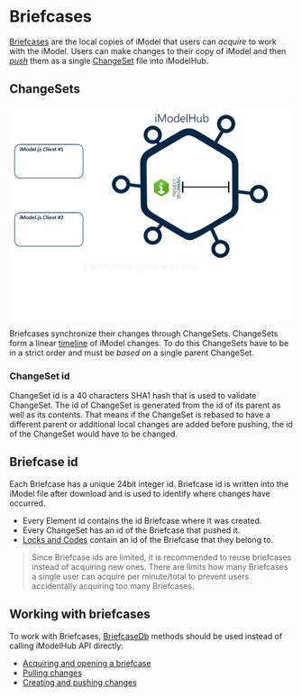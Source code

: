 # Briefcases

[Briefcases](../Glossary.md#briefcase) are the local copies of iModel that users can *acquire* to work with the iModel. Users can make changes to their copy of iModel and then [*push*](../Glossary.md#briefcase) them as a single [ChangeSet](../Glossary.md#changeset) file into iModelHub.

## ChangeSets

![Briefcase synchronization](./sync.gif)

Briefcases synchronize their changes through ChangeSets. ChangeSets form a linear [timeline](./index.md#the-timeline-of-changes-to-an-imodel) of iModel changes. To do this ChangeSets have to be in a strict order and must be *based on* a single parent ChangeSet.

### ChangeSet id

ChangeSet id is a 40 characters SHA1 hash that is used to validate ChangeSet. The id of ChangeSet is generated from the id of its parent as well as its contents. That means if the ChangeSet is rebased to have a different parent or additional local changes are added before pushing, the id of the ChangeSet would have to be changed.

## Briefcase id

Each Briefcase has a unique 24bit integer id. Briefcase id is written into the iModel file after download and is used to identify where changes have occurred.

* Every Element id contains the id Briefcase where it was created.
* Every ChangeSet has an id of the Briefcase that pushed it.
* [Locks and Codes](../backend/ConcurrencyControl.md) contain an id of the Briefcase that they belong to.

> Since Briefcase ids are limited, it is recommended to reuse briefcases instead of acquiring new ones. There are limits how many Briefcases a single user can acquire per minute/total to prevent users accidentally acquiring too many Briefcases.

## Working with briefcases

To work with Briefcases, [BriefcaseDb]($backend) methods should be used instead of calling iModelHub API directly:

* [Acquiring and opening a briefcase](../backend/IModelDb.md)
* [Pulling changes](../backend/IModelDbSync.md)
* [Creating and pushing changes](../backend/IModelDbReadwrite.md)
